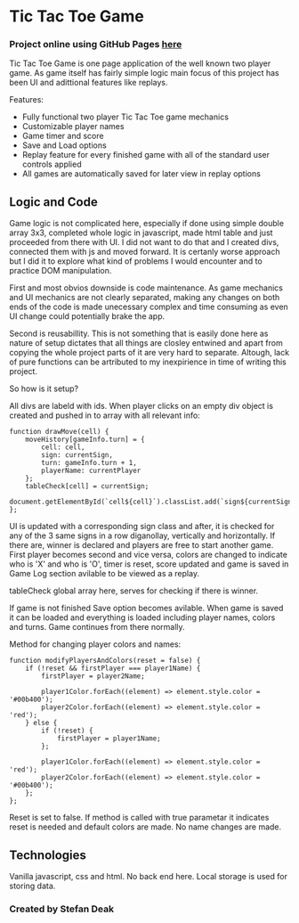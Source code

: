 # Tic Tac Toe Game

### Project online using GitHub Pages [here](https://stefanopuloz.github.io/Tic-Tac-Toe-Game/)

Tic Tac Toe Game is one page application of the well known two player game. As game itself has fairly simple logic main focus of this project has been UI and adittional features like replays.

Features:

- Fully functional two player Tic Tac Toe game mechanics
- Customizable player names
- Game timer and score
- Save and Load options
- Replay feature for every finished game with all of the standard user controls applied
- All games are automatically saved for later view in replay options

## Logic and Code

Game logic is not complicated here, especially if done using simple double array 3x3, completed whole logic in javascript, made html table and just proceeded from there with UI. 
I did not want to do that and I created divs, connected them with js and moved forward. It is certanly worse approach but I did it to explore what kind of problems I would encounter and to practice DOM manipulation.

First and most obvios downside is code maintenance. As game mechanics and UI mechanics are not clearly separated, making any changes on both ends of the code is made unecessary complex and time consuming as even UI change could potentially brake the app. 

Second is reusabillity. This is not something that is easily done here as nature of setup dictates that all things are closley entwined and apart from copying the whole project parts of it are very hard to separate. Altough, lack of pure functions can be artributed to my inexpirience in time of writing this project.

So how is it setup?

All divs are labeld with ids. When player clicks on an empty div object is created and pushed in to array with all relevant info:

    function drawMove(cell) {
        moveHistory[gameInfo.turn] = {
            cell: cell,
            sign: currentSign,
            turn: gameInfo.turn + 1,
            playerName: currentPlayer
        };
        tableCheck[cell] = currentSign;
        document.getElementById(`cell${cell}`).classList.add(`sign${currentSign}`);
    };

UI is updated with a corresponding sign class and after, it is checked for any of the 3 same signs in a row diganollay, vertically and horizontally. If there are, winner is declared and players are free to start another game. First player becomes second and vice versa, colors are changed to indicate who is 'X' and who is 'O', timer is reset, score updated and game is saved in Game Log section avilable to be viewed as a replay.

tableCheck global array here, serves for checking if there is winner.

If game is not finished Save option becomes avilable. When game is saved it can be loaded and everything is loaded including player names, colors and turns. Game continues from there normally.

Method for changing player colors and names:

    function modifyPlayersAndColors(reset = false) {
        if (!reset && firstPlayer === player1Name) {
            firstPlayer = player2Name;

            player1Color.forEach((element) => element.style.color = '#00b400');
            player2Color.forEach((element) => element.style.color = 'red');
        } else {
            if (!reset) {
                firstPlayer = player1Name;
            };

            player1Color.forEach((element) => element.style.color = 'red');
            player2Color.forEach((element) => element.style.color = '#00b400');
        };
    };

Reset is set to false. If method is called with true parametar it indicates reset is needed and default colors are made. No name changes are made.

## Technologies

Vanilla javascript, css and html. No back end here. Local storage is used for storing data.

### Created by Stefan Deak